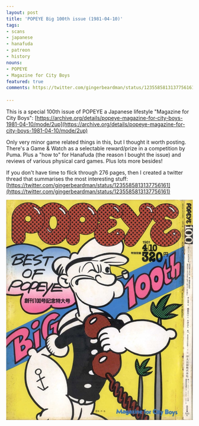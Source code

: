 ```yaml
---
layout: post
title: 'POPEYE Big 100th issue (1981-04-10)'
tags:
- scans
- japanese
- hanafuda
- patreon
- history
nouns:
- POPEYE
- Magazine for City Boys
featured: true
comments: https://twitter.com/gingerbeardman/status/1235585813137756161

---
```


This is a special 100th issue of POPEYE a Japanese lifestyle "Magazine for City Boys": [https://archive.org/details/popeye-magazine-for-city-boys-1981-04-10/mode/2up](https://archive.org/details/popeye-magazine-for-city-boys-1981-04-10/mode/2up)

Only very minor game related things in this, but I thought it worth posting. There's a Game & Watch as a selectable reward/prize in a competition by Puma. Plus a "how to" for Hanafuda (the reason I bought the issue) and reviews of various physical card games. Plus lots more besides!

If you don't have time to flick through 276 pages, then I created a twitter thread that summarises the most interesting stuff: [https://twitter.com/gingerbeardman/status/1235585813137756161](https://twitter.com/gingerbeardman/status/1235585813137756161)

[![JPG](/images/posts/popeye-big-100th-issue.jpg)](https://archive.org/details/popeye-magazine-for-city-boys-1981-04-10/mode/2up)
